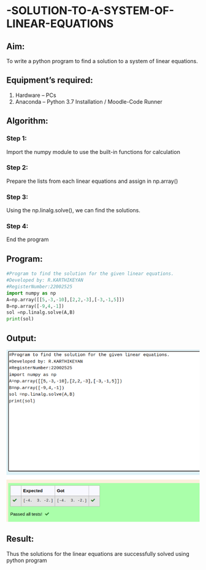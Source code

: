 # -SOLUTION-TO-A-SYSTEM-OF-LINEAR-EQUATIONS
## Aim:
To write a python program to find a solution to a system of linear equations.
## Equipment’s required:
1. 	Hardware – PCs
2. 	Anaconda – Python 3.7 Installation / Moodle-Code Runner
## Algorithm:
### Step 1: 
Import the numpy module to use the built-in functions for calculation
### Step 2: 
Prepare the lists from each linear equations and assign in np.array()
### Step 3: 
Using the np.linalg.solve(), we can find the solutions.
### Step 4: 
End the program
## Program:
```python
#Program to find the solution for the given linear equations.
#Developed by: R.KARTHIKEYAN
#RegisterNumber:22002525
import numpy as np
A=np.array([[5,-3,-10],[2,2,-3],[-3,-1,5]])
B=np.array([-9,4,-1])
sol =np.linalg.solve(A,B)
print(sol)

```

## Output:
![out1](output12.png)

## Result: 
Thus the solutions for the linear equations are successfully solved using python program

